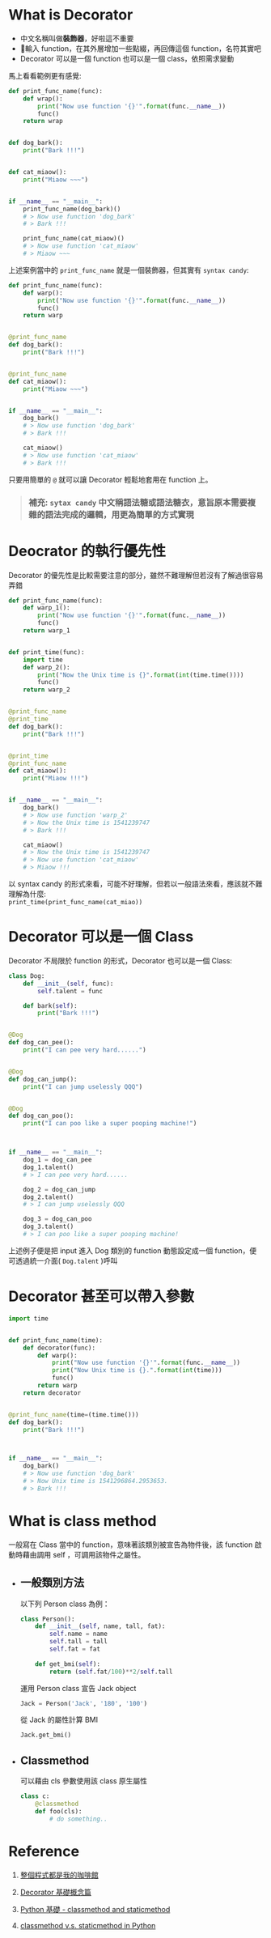 # What is Decorator
- 中文名稱叫做**裝飾器**，好啦這不重要
- 輸入 function，在其外層增加一些點綴，再回傳這個 function，名符其實吧
- Decorator 可以是一個 function 也可以是一個 class，依照需求變動

馬上看看範例更有感覺:
```python
def print_func_name(func):
    def wrap():
        print("Now use function '{}'".format(func.__name__))
        func()
    return wrap


def dog_bark():
    print("Bark !!!")


def cat_miaow():
    print("Miaow ~~~")


if __name__ == "__main__":
    print_func_name(dog_bark)()
    # > Now use function 'dog_bark'
    # > Bark !!!

    print_func_name(cat_miaow)()
    # > Now use function 'cat_miaow'
    # > Miaow ~~~
```
上述案例當中的 `print_func_name` 就是一個裝飾器，但其實有 `syntax candy`:
```python
def print_func_name(func):
    def warp():
        print("Now use function '{}'".format(func.__name__))
        func()
    return warp


@print_func_name
def dog_bark():
    print("Bark !!!")


@print_func_name
def cat_miaow():
    print("Miaow ~~~")


if __name__ == "__main__":
    dog_bark()
    # > Now use function 'dog_bark'
    # > Bark !!!

    cat_miaow()
    # > Now use function 'cat_miaow'
    # > Bark !!!
```
只要用簡單的 `@` 就可以讓 Decorator 輕鬆地套用在 function 上。
> ### 補充: `sytax candy` 中文稱語法糖或語法糖衣，意旨原本需要複雜的語法完成的邏輯，用更為簡單的方式實現

# Deocrator 的執行優先性
Decorator 的優先性是比較需要注意的部分，雖然不難理解但若沒有了解過很容易弄錯
```python
def print_func_name(func):
    def warp_1():
        print("Now use function '{}'".format(func.__name__))
        func()
    return warp_1


def print_time(func):
    import time
    def warp_2():
        print("Now the Unix time is {}".format(int(time.time())))
        func()
    return warp_2


@print_func_name
@print_time
def dog_bark():
    print("Bark !!!")


@print_time
@print_func_name
def cat_miaow():
    print("Miaow !!!")


if __name__ == "__main__":
    dog_bark()
    # > Now use function 'warp_2'
    # > Now the Unix time is 1541239747
    # > Bark !!!

    cat_miaow()
    # > Now the Unix time is 1541239747
    # > Now use function 'cat_miaow'
    # > Miaow !!!
```
以 syntax candy 的形式來看，可能不好理解，但若以一般語法來看，應該就不難理解為什麼:    
`print_time(print_func_name(cat_miao))`

# Decorator 可以是一個 Class
Decorator 不局限於 function 的形式，Decorator 也可以是一個 Class:
```python
class Dog:
    def __init__(self, func):
        self.talent = func

    def bark(self):
        print("Bark !!!")


@Dog
def dog_can_pee():
    print("I can pee very hard......")


@Dog
def dog_can_jump():
    print("I can jump uselessly QQQ")


@Dog
def dog_can_poo():
    print("I can poo like a super pooping machine!")



if __name__ == "__main__":
    dog_1 = dog_can_pee
    dog_1.talent()
    # > I can pee very hard......

    dog_2 = dog_can_jump
    dog_2.talent()
    # > I can jump uselessly QQQ

    dog_3 = dog_can_poo
    dog_3.talent()
    # > I can poo like a super pooping machine!
```
上述例子便是把 input 進入 Dog 類別的 function 動態設定成一個 function，便可透過統一介面( `Dog.talent` )呼叫

# Decorator 甚至可以帶入參數
```python
import time


def print_func_name(time):
    def decorator(func):
        def warp():
            print("Now use function '{}'".format(func.__name__))
            print("Now Unix time is {}.".format(int(time)))
            func()
        return warp
    return decorator


@print_func_name(time=(time.time()))
def dog_bark():
    print("Bark !!!")



if __name__ == "__main__":
    dog_bark()
    # > Now use function 'dog_bark'
    # > Now Unix time is 1541296864.2953653.
    # > Bark !!!
```

# What is class method

一般寫在 Class 當中的 function，意味著該類別被宣告為物件後，該 function 啟動時藉由調用 self ，可調用該物件之屬性。

- ## 一般類別方法

    以下列 Person class 為例：

    ``` python
    class Person():
        def __init__(self, name, tall, fat):
            self.name = name
            self.tall = tall
            self.fat = fat
        
        def get_bmi(self):
            return (self.fat/100)**2/self.tall
    ```

    運用 Person class 宣告 Jack object

    ```python 
    Jack = Person('Jack', '180', '100')
    ```

    從 Jack 的屬性計算 BMI

    ```python
    Jack.get_bmi()
    ```
- ## Classmethod

    可以藉由 cls 參數使用該 class 原生屬性

    ```python
    class c:
        @classmethod
        def foo(cls):
            # do something..
    ```

# Reference

1. [整個程式都是我的咖啡館](https://medium.com/citycoddee/tagged/python-advanced)

1. [Decorator 基礎概念篇](https://medium.com/citycoddee/python%E9%80%B2%E9%9A%8E%E6%8A%80%E5%B7%A7-3-%E7%A5%9E%E5%A5%87%E5%8F%88%E7%BE%8E%E5%A5%BD%E7%9A%84-decorator-%E5%97%B7%E5%97%9A-6559edc87bc0)

1. [Python 基礎 - classmethod and staticmethod](https://blog.csdn.net/HeatDeath/article/details/76690468)

1. [classmethod v.s. staticmethod in Python](https://www.geeksforgeeks.org/class-method-vs-static-method-python/)